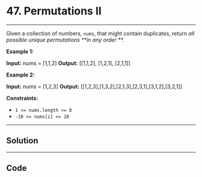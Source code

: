 # 47. Permutations II

---

Given a collection of numbers, `nums`, that might contain duplicates, return _all possible unique permutations **in any order **._

 

**Example 1:**


**Input:** nums = [1,1,2]
**Output:**
[[1,1,2],
 [1,2,1],
 [2,1,1]]


**Example 2:**


**Input:** nums = [1,2,3]
**Output:** [[1,2,3],[1,3,2],[2,1,3],[2,3,1],[3,1,2],[3,2,1]]


 

**Constraints:**

  * `1 <= nums.length <= 8`
  * `-10 <= nums[i] <= 10`

---

## Solution



---

## Code
```python


```